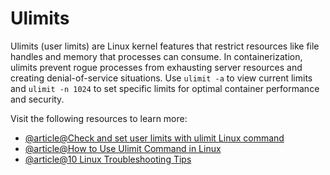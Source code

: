 # Ulimits

Ulimits (user limits) are Linux kernel features that restrict resources like file handles and memory that processes can consume. In containerization, ulimits prevent rogue processes from exhausting server resources and creating denial-of-service situations. Use `ulimit -a` to view current limits and `ulimit -n 1024` to set specific limits for optimal container performance and security.

Visit the following resources to learn more:

- [@article@Check and set user limits with ulimit Linux command](https://linuxconfig.org/limit-user-environment-with-ulimit-linux-command)
- [@article@How to Use Ulimit Command in Linux](https://linuxhandbook.com/ulimit-command/)
- [@article@10 Linux Troubleshooting Tips](https://www.dummies.com/article/technology/computers/operating-systems/linux/10-linux-troubleshooting-tips-274301/)